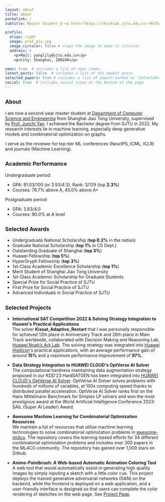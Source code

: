 ```yaml
---
layout: about
title: about
permalink: /
subtitle: Master Student @ <a href='https://thinklab.sjtu.edu.cn'>ReThinkLab</a>, <a href='https://en.sjtu.edu.cn'>SJTU</a>.

profile:
  align: right
  image: prof_pic.jpg
  image_circular: false # crops the image to make it circular
  address: >
    <p>Mail: yanglily@sjtu.edu.cn</p>
    <p>City: Shanghai, 200240</p>

news: true  # includes a list of news items
latest_posts: false  # includes a list of the newest posts
selected_papers: true # includes a list of papers marked as "selected={true}"
social: true  # includes social icons at the bottom of the page
---
```


<small>About</small>
---

I am now a second-year master student at [Department of Computer Science and Engineering](https://www.cs.sjtu.edu.cn) from Shanghai Jiao Tong University, supervised by [Prof. Junchi Yan](http://thinklab.sjtu.edu.cn/). I achieved the Bachelor degree from SJTU in 2022. My research interests lie in machine learning, especially deep generative models and combinatorial optimization on graphs.

I serve as the reviewer for top-tier ML conferences (NeurIPS, ICML, ICLR) and journals (Machine Learning).


<small>Academic Performance</small>
---

Undergraduate period: 
- GPA: 91.03/100 (or 3.93/4.3), Rank: 3/129 (top **2.3%**)
- Courses: 76.7% above A, 45.0% above A+

Postgraduate period: 
- GPA: 3.83/4.0
- Courses: 90.0% at A level

<small>Selected Awards</small>
---

- Undergraduate National Scholarship (**top 0.2%** in the nation)
- Graduate National Scholarship (**top 1%** in CS Dept.)
- Outstanding Graduate of Shanghai (**top 3%**)
- Huawei Fellowship (**top 5%**)
- HyperGryph Fellowship (**top 3%**)
- 1st-Class Academic Excellence Scholarship (**top 1%**)
- Merit Student of Shanghai Jiao Tong University
- 1st-Class Academic Scholarship for Graduate Students
- Special Prize for Social Practice of SJTU
- First Prize for Social Practice of SJTU
- Advanced Individuals in Social Practice of SJTU

<small>Selected Projects</small>
---

- **International SAT Competition 2022 & Solving Strategy Integration to Huawei's Practical Applications**  
The solver **Kissat_Adaptive_Restart** that I was personally responsible for achieved 12th place in Anniversary Track and 26th place in Main Track worldwide, collaborated with Decision Making and Reasoning Lab, [Huawei Noah’s Ark Lab](http://dev3.noahlab.com.hk/index.html). The solving strategy was integrated into [Huawei Hisilicon](https://www.hisilicon.com/en/)'s practical applications, with an average performance gain of around **15%** and a maximum performance improvement of **97%**.

- **Data Strategy Integration to HUAWEI CLOUD's OptVerse AI Solver**  
The computational hardness maintaining data augmentation strategy proposed in our KDD'23 HardSATGEN has been integrated into [HUAWEI CLOUD's OptVerse AI Solver](https://arxiv.org/html/2401.05960v2). OptVerse AI Solver solves problems with hundreds of millions of variables, at 100x computing speed thanks to distributed parallel acceleration. OptVerse AI Solver ranks first on the Hans Mittelmann Benchmark for Simplex LP solvers and won the most prestigious award at the World Artificial Intelligence Conference 2023: SAIL (Super AI Leader) Award.

- **Awesome Machine Learning for Combinatorial Optimization Resources**  
We maintain a list of resources that utilize machine learning technologies to solve combinatorial optimization problems in [awesome-ml4co](https://github.com/Thinklab-SJTU/awesome-ml4co). The repository covers the learning-based efforts for 34 different combinatorial optimization problems and includes over 300 papers in the ML4CO community. The repository has gained over 1,000 stars on Github.

- **Anime-Paintbrush: A Web-based Automatic Animation Coloring Tool**  
A web tool that would automatically assist in generating high quality images by simply inputing a sketch with a little color cue. This project deploys the trained generative adversarial networks (GAN) on the backend, while the frontend is deployed on a web application, and a user-friendly interface is designed so that users can complete the color rendering of sketches on the web page. See [Project Page](https://github.com/yangco-le/Colorization_Tool_on_Web).

<!-- <small>Academic Service</small>
---

- ICML 2023 Reviewer
- NeurIPS 2023 Reviewer -->